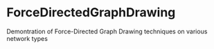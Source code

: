 # ForceDirectedGraphDrawing
Demontration of Force-Directed Graph Drawing techniques on various network types
